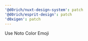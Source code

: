 ```yaml
---
'@d0rich/nuxt-design-system': patch
'@d0rich/esprit-design': patch
'd0xigen': patch
---
```


Use Noto Color Emoji
